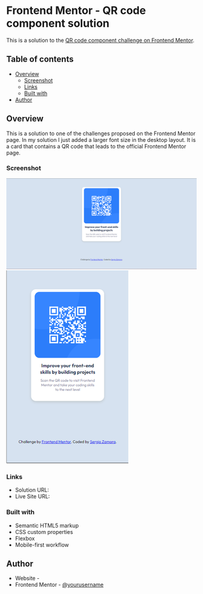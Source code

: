 # Frontend Mentor - QR code component solution

This is a solution to the [QR code component challenge on Frontend Mentor](https://www.frontendmentor.io/challenges/qr-code-component-iux_sIO_H). 

## Table of contents

- [Overview](#overview)
  - [Screenshot](#screenshot)
  - [Links](#links)
  - [Built with](#built-with)
- [Author](#author)

## Overview

This is a solution to one of the challenges proposed on the Frontend Mentor page. In my solution I just added a larger font size in the desktop layout. It is a card that contains a QR code that leads to the official Frontend Mentor page.

### Screenshot

![](./images/screenshot-desktop-design.png)
![](./images/screenshot-mobile-design.png)

### Links

- Solution URL: [](https://github.com/Sergi0ZM/qr-code-component-main)
- Live Site URL: [](https://sergi0zm.github.io/qr-code-component-main/)

### Built with

- Semantic HTML5 markup
- CSS custom properties
- Flexbox
- Mobile-first workflow


## Author

- Website - [](https://github.com/Sergi0ZM)
- Frontend Mentor - [@yourusername](https://www.frontendmentor.io/profile/yourusername)

